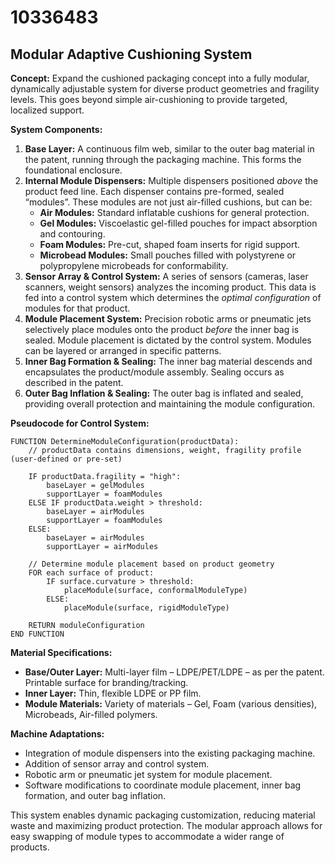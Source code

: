 # 10336483

## Modular Adaptive Cushioning System

**Concept:** Expand the cushioned packaging concept into a fully modular, dynamically adjustable system for diverse product geometries and fragility levels. This goes beyond simple air-cushioning to provide targeted, localized support.

**System Components:**

1.  **Base Layer:** A continuous film web, similar to the outer bag material in the patent, running through the packaging machine. This forms the foundational enclosure.
2.  **Internal Module Dispensers:** Multiple dispensers positioned *above* the product feed line. Each dispenser contains pre-formed, sealed “modules”. These modules are not just air-filled cushions, but can be:
    *   **Air Modules:** Standard inflatable cushions for general protection.
    *   **Gel Modules:** Viscoelastic gel-filled pouches for impact absorption and contouring.
    *   **Foam Modules:** Pre-cut, shaped foam inserts for rigid support.
    *   **Microbead Modules:** Small pouches filled with polystyrene or polypropylene microbeads for conformability.
3.  **Sensor Array & Control System:** A series of sensors (cameras, laser scanners, weight sensors) analyzes the incoming product. This data is fed into a control system which determines the *optimal configuration* of modules for that product.
4.  **Module Placement System:** Precision robotic arms or pneumatic jets selectively place modules onto the product *before* the inner bag is sealed. Module placement is dictated by the control system. Modules can be layered or arranged in specific patterns.
5.  **Inner Bag Formation & Sealing:** The inner bag material descends and encapsulates the product/module assembly. Sealing occurs as described in the patent.
6.  **Outer Bag Inflation & Sealing:**  The outer bag is inflated and sealed, providing overall protection and maintaining the module configuration.

**Pseudocode for Control System:**

```
FUNCTION DetermineModuleConfiguration(productData):
    // productData contains dimensions, weight, fragility profile (user-defined or pre-set)

    IF productData.fragility = "high":
        baseLayer = gelModules
        supportLayer = foamModules
    ELSE IF productData.weight > threshold:
        baseLayer = airModules
        supportLayer = foamModules
    ELSE:
        baseLayer = airModules
        supportLayer = airModules

    // Determine module placement based on product geometry
    FOR each surface of product:
        IF surface.curvature > threshold:
            placeModule(surface, conformalModuleType)
        ELSE:
            placeModule(surface, rigidModuleType)

    RETURN moduleConfiguration
END FUNCTION
```

**Material Specifications:**

*   **Base/Outer Layer:** Multi-layer film – LDPE/PET/LDPE – as per the patent. Printable surface for branding/tracking.
*   **Inner Layer:** Thin, flexible LDPE or PP film.
*   **Module Materials:** Variety of materials – Gel, Foam (various densities), Microbeads, Air-filled polymers.

**Machine Adaptations:**

*   Integration of module dispensers into the existing packaging machine.
*   Addition of sensor array and control system.
*   Robotic arm or pneumatic jet system for module placement.
*   Software modifications to coordinate module placement, inner bag formation, and outer bag inflation.



This system enables dynamic packaging customization, reducing material waste and maximizing product protection. The modular approach allows for easy swapping of module types to accommodate a wider range of products.